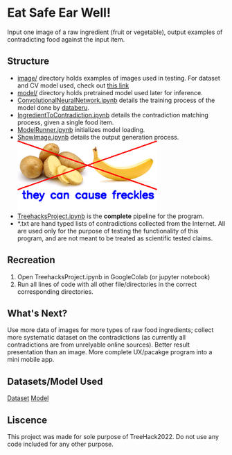 # Eat Safe Ear Well!
Input one image of a raw ingredient (fruit or vegetable), output examples of contradicting food against the input item.

## Structure
* [image/](image) directory holds examples of images used in testing. For dataset and CV model used, check out [this link](https://www.kaggle.com/databeru/fruit-and-vegetable-classification#2.-Load-the-Images-with-a-generator-and-Data-Augmentation)
* [model/](model) directory holds pretrained model used later for inference.
* [ConvolutionalNeuralNetwork.ipynb](ConvolutionalNeuralNetwork.ipynb) details the training process of the model done by [databeru](https://www.kaggle.com/databeru/fruit-and-vegetable-classification#2.-Load-the-Images-with-a-generator-and-Data-Augmentation).
* [IngredientToContradiction.ipynb](IngredientToContractions.ipynb) details the contradiction matching process, given a single food item.
* [ModelRunner.ipynb](ModelRunner.ipynb) initializes model loading.
* [ShowImage.ipynb](ShowImage.ipynb) details the output generation process. ![sample output](image/out73.png)
* [TreehacksProject.ipynb](TreehacksProject.ipynb) is the **complete** pipeline for the program.
* \*.txt are hand typed lists of contradictions collected from the Internet. All are used only for the purpose of testing the functionality of this program, and are not meant to be treated as scientific tested claims.

## Recreation
1. Open TreehacksProject.ipynb in GoogleColab (or jupyter notebook)
2. Run all lines of code with all other file/directories in the correct corresponding directories.

## What's Next?
Use more data of images for more types of raw food ingredients; collect more systematic dataset on the contradictions (as currently all contradictions are from unrelyable online sources). Better result presentation than an image. More complete UX/pacakge program into a mini mobile app.

## Datasets/Model Used
[Dataset](https://www.kaggle.com/kritikseth/fruit-and-vegetable-image-recognition)
[Model](https://www.kaggle.com/databeru/fruit-and-vegetable-classification)

## Liscence
This project was made for sole purpose of TreeHack2022. Do not use any code included for any other purpose.
